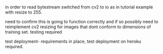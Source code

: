 in order to read bytestream switched from cv2 to io as in tutorial example with resize to 255.

need to confirm this is going to function correctly and if so possibly need to reimplement cv2 resizing for images that dont conform to dimensions of training set. testing required

test deployment- requirements in place, test deployment on heroku required.